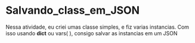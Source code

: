 # Salvando_class_em_JSON
 Nessa atividade, eu criei umas classe simples, e fiz varias instancias. Com isso usando __dict__ ou vars( ), consigo salvar as instancias em um JSON
